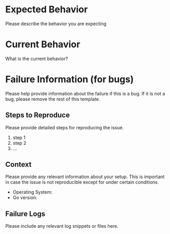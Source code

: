 # Expected Behavior

Please describe the behavior you are expecting

# Current Behavior

What is the current behavior?

# Failure Information (for bugs)

Please help provide information about the failure if this is a bug. If it is not a bug, please remove the rest of this template.

## Steps to Reproduce

Please provide detailed steps for reproducing the issue.

1. step 1
2. step 2
3. ...

## Context

Please provide any relevant information about your setup. This is important in case the issue is not reproducible except for under certain conditions.

* Operating System:
* Go version:

## Failure Logs

Please include any relevant log snippets or files here.
